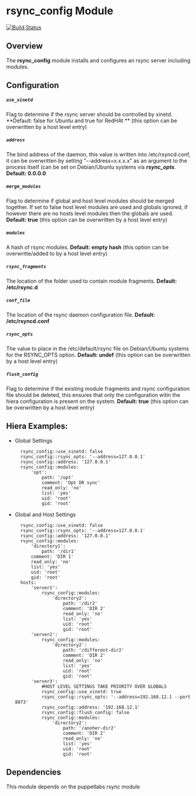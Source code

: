 # rsync_config Module
[![Build Status](https://travis-ci.org/Adaptavist/puppet-rsync_config.svg?branch=master)](https://travis-ci.org/Adaptavist/puppet-rsync_config)

## Overview

The **rsync_config** module installs and configures an rsync server including modules.

## Configuration

##### `use_xinetd`

Flag to determine if the rsync server should be controlled by xinetd.  **Default: false for Ubuntu and true for RedHAt ** (this option can be overwritten by a host level entry)

##### `address`

The bind address of the daemon, this value is written into /etc/rsyncd.conf, it can be overwritten by setting "--address=x.x.x.x" as an argument to the process itself (can be set on Debian/Ubuntu systems via ***rsync_opts***.  **Default: 0.0.0.0**

##### `merge_modules`

Flag to determine if global and host level modules should be merged together.  If set to false host level modules are used and globals ignored, if however there are no hosts level modules then the globals are used. **Default: true** (this option can be overwritten by a host level entry)

##### `modules`

A hash of rsync modules. **Default: empty hash** (this option can be overwritte/added to by a host level entry)

##### `rsync_fragments`

The location of the folder used to contain module fragments. **Default: /etc/rsync.d**

##### `conf_file`

The location of the rsync daemon configuration file. **Default: /etc/rsyncd.conf**

##### `rsync_opts`

The value to place in the /etc/default/rsync file on Debian/Ubuntu systems for the RSYNC_OPTS option.  **Default: undef** (this option can be overwritten by a host level entry)

##### `flush_config`

Flag to determine if the existing module fragments and rsync configuration file should be deleted, this ensures that only the configuration witin the hiera configuration is present on the system.  **Default: true** (this option can be overwritten by a host level entry)

## Hiera Examples:

* Global Settings

        rsync_config::use_xinetd: false
        rsync_config::rsync_opts: '--address=127.0.0.1'
        rsync_config::address: '127.0.0.1'
        rsync_config::modules:
            'opt':
                path: '/opt'
                comment: 'Opt DR sync'
                read_only: 'no'
                list: 'yes'
                uid: 'root'
                gid: 'root'

* Global and Host Settings

        rsync_config::use_xinetd: false
        rsync_config::rsync_opts: '--address=127.0.0.1'
        rsync_config::address: '127.0.0.1'
        rsync_config::modules:
            'directory1':
                path: '/dir1'
            comment: 'DIR 1'
            read_only: 'no'
            list: 'yes'
            uid: 'root'
            gid: 'root'
        hosts:
            'server1':
                rsync_config::modules:
                    'directory2':
                        path: '/dir2'
                        comment: 'DIR 2'
                        read_only: 'no'
                        list: 'yes'
                        uid: 'root'
                        gid: 'root'
            'server2':
                rsync_config::modules:
                    'directory2':
                        path: '/different-dir2'
                        comment: 'DIR 2'
                        read_only: 'no'
                        list: 'yes'
                        uid: 'root'
                        gid: 'root'
            'server3':
                #HOST LEVEL SETTINGS TAKE PRIORITY OVER GLOBALS
                rsync_config::use_xinetd: true
                rsync_config::rsync_opts: '--address=192.168.12.1 --port 8873'
                rsync_config::address: '192.168.12.1'
                rsync_config::flush_config: false
                rsync_config::modules:
                    'directory2':
                        path: '/anoher-dir2'
                        comment: 'DIR 2'
                        read_only: 'no'
                        list: 'yes'
                        uid: 'root'
                        gid: 'root'

## Dependencies

This module depends on the puppetlabs rsync module
